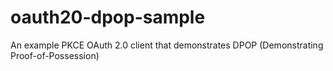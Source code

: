 # oauth20-dpop-sample
An example PKCE OAuth 2.0 client that demonstrates DPOP (Demonstrating Proof-of-Possession)

